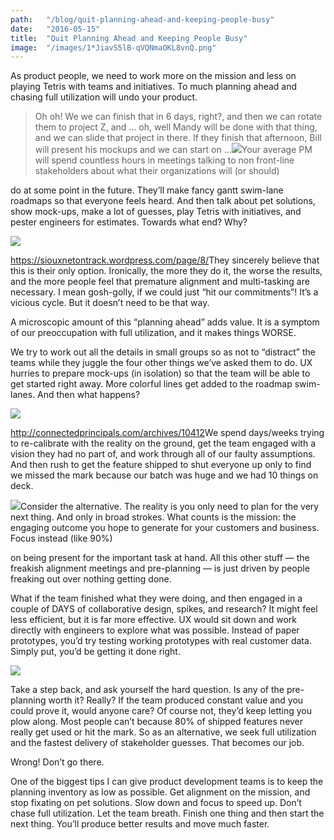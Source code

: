 ```yaml
---
path:	"/blog/quit-planning-ahead-and-keeping-people-busy"
date:	"2016-05-15"
title:	"Quit Planning Ahead and Keeping People Busy"
image:	"/images/1*JiavS5lB-qVQNmaOKL8vnQ.png"
---
```


As product people, we need to work more on the mission and less on playing Tetris with teams and initiatives. To much planning ahead and chasing full utilization will undo your product.


> Oh oh! We we can finish that in 6 days, right?, and then we can rotate them to project Z, and … oh, well Mandy will be done with that thing, and we can slide that project in there. If they finish that afternoon, Bill will present his mockups and we can start on …![](/images/1*JiavS5lB-qVQNmaOKL8vnQ.png)Your average PM will spend countless hours in meetings talking to non front-line stakeholders about what their organizations will (or should)

 do at some point in the future. They’ll make fancy gantt swim-lane roadmaps so that everyone feels heard. And then talk about pet solutions, show mock-ups, make a lot of guesses, play Tetris with initiatives, and pester engineers for estimates. Towards what end? Why?

![](/images/1*15mf15mJocHueM9mNQJ6fA.png)

<https://siouxnetontrack.wordpress.com/page/8/>They sincerely believe that this is their only option. Ironically, the more they do it, the worse the results, and the more people feel that premature alignment and multi-tasking are necessary. I mean gosh-golly, if we could just “hit our commitments”! It’s a vicious cycle. But it doesn’t need to be that way.

A microscopic amount of this “planning ahead” adds value. It is a symptom of our preoccupation with full utilization, and it makes things WORSE.

We try to work out all the details in small groups so as not to “distract” the teams while they juggle the four other things we’ve asked them to do. UX hurries to prepare mock-ups (in isolation) so that the team will be able to get started right away. More colorful lines get added to the roadmap swim-lanes. And then what happens?

![](/images/1*J0T7PY2Y8YF1aZL1Kz6CSw.png)

<http://connectedprincipals.com/archives/10412>We spend days/weeks trying to re-calibrate with the reality on the ground, get the team engaged with a vision they had no part of, and work through all of our faulty assumptions. And then rush to get the feature shipped to shut everyone up only to find we missed the mark because our batch was huge and we had 10 things on deck.

![](/images/1*Lo7EAH9vH8oqLDmMXDr7Rw.png)Consider the alternative. The reality is you only need to plan for the very next thing. And only in broad strokes. What counts is the mission: the engaging outcome you hope to generate for your customers and business. Focus instead (like 90%)

 on being present for the important task at hand. All this other stuff — the freakish alignment meetings and pre-planning — is just driven by people freaking out over nothing getting done.

What if the team finished what they were doing, and then engaged in a couple of DAYS of collaborative design, spikes, and research? It might feel less efficient, but it is far more effective. UX would sit down and work directly with engineers to explore what was possible. Instead of paper prototypes, you’d try testing working prototypes with real customer data. Simply put, you’d be getting it done right.

![](/images/1*QDGubkwuQKlQePv2yg6BmA.png)

Take a step back, and ask yourself the hard question. Is any of the pre-planning worth it? Really? If the team produced constant value and you could prove it, would anyone care? Of course not, they’d keep letting you plow along. Most people can’t because 80% of shipped features never really get used or hit the mark. So as an alternative, we seek full utilization and the fastest delivery of stakeholder guesses. That becomes our job.

Wrong! Don’t go there.

One of the biggest tips I can give product development teams is to keep the planning inventory as low as possible. Get alignment on the mission, and stop fixating on pet solutions. Slow down and focus to speed up. Don’t chase full utilization. Let the team breath. Finish one thing and then start the next thing. You’ll produce better results and move much faster.

